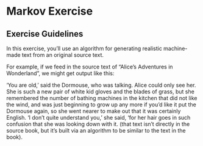 # Markov Exercise

## Exercise Guidelines

In this exercise, you’ll use an algorithm for generating realistic machine-made text from an original source text.

For example, if we feed in the source text of “Alice’s Adventures in Wonderland”, we might get output like this:

‘You are old,’ said the Dormouse, who was talking. Alice could only see her. She is such a new pair of white kid gloves and the blades of grass, but she remembered the number of bathing machines in the kitchen that did not like the wind, and was just beginning to grow up any more if you’d like it put the Dormouse again, so she went nearer to make out that it was certainly English. ‘I don’t quite understand you,’ she said, ‘for her hair goes in such confusion that she was looking down with it.
(that text isn’t directly in the source book, but it’s built via an algorithm to be similar to the text in the book).
